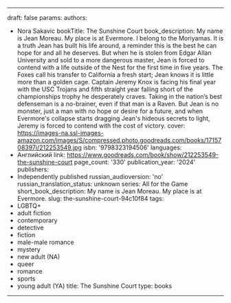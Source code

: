 ---
draft: false
params:
  authors:
  - Nora Sakavic
  bookTitle: The Sunshine Court
  book_description: My name is Jean Moreau. My place is at Evermore. I belong to the
    Moriyamas. It is a truth Jean has built his life around, a reminder this is the
    best he can hope for and all he deserves. But when he is stolen from Edgar Allan
    University and sold to a more dangerous master, Jean is forced to contend with
    a life outside of the Nest for the first time in five years. The Foxes call his
    transfer to California a fresh start; Jean knows it is little more than a golden
    cage. Captain Jeremy Knox is facing his final year with the USC Trojans and fifth
    straight year falling short of the championships trophy he desperately craves.
    Taking in the nation’s best defenseman is a no-brainer, even if that man is a
    Raven. But Jean is no monster, just a man with no hope or desire for a future,
    and when Evermore's collapse starts dragging Jean's hideous secrets to light,
    Jeremy is forced to contend with the cost of victory.
  cover: https://images-na.ssl-images-amazon.com/images/S/compressed.photo.goodreads.com/books/1715708397i/212253549.jpg
  isbn: '9798323194506'
  languages:
  - Английский
  link: https://www.goodreads.com/book/show/212253549-the-sunshine-court
  page_count: '330'
  publication_year: '2024'
  publishers:
  - Independently published
  russian_audioversion: 'no'
  russian_translation_status: unknown
  series: All for the Game
  short_book_description: My name is Jean Moreau. My place is at Evermore.
  slug: the-sunshine-court-94c10f84
  tags:
  - LGBTQ+
  - adult fiction
  - contemporary
  - detective
  - fiction
  - male-male romance
  - mystery
  - new adult (NA)
  - queer
  - romance
  - sports
  - young adult (YA)
title: The Sunshine Court
type: books
------
